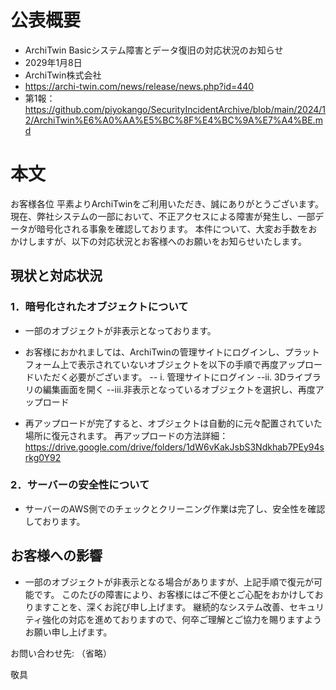 # 公表概要
- ArchiTwin Basicシステム障害とデータ復旧の対応状況のお知らせ
- 2029年1月8日
- ArchiTwin株式会社
- https://archi-twin.com/news/release/news.php?id=440
- 第1報：https://github.com/piyokango/SecurityIncidentArchive/blob/main/2024/12/ArchiTwin%E6%A0%AA%E5%BC%8F%E4%BC%9A%E7%A4%BE.md

# 本文
お客様各位
平素よりArchiTwinをご利用いただき、誠にありがとうございます。
現在、弊社システムの一部において、不正アクセスによる障害が発生し、一部データが暗号化される事象を確認しております。
本件について、大変お手数をおかけしますが、以下の対応状況とお客様へのお願いをお知らせいたします。

## 現状と対応状況
### 1．暗号化されたオブジェクトについて
- 一部のオブジェクトが非表示となっております。
- お客様におかれましては、ArchiTwinの管理サイトにログインし、プラットフォーム上で表示されていないオブジェクトを以下の手順で再度アップロードいただく必要がございます。
-- i. 管理サイトにログイン
--ii. 3Dライブラリの編集画面を開く
--iii.非表示となっているオブジェクトを選択し、再度アップロード

- 再アップロードが完了すると、オブジェクトは自動的に元々配置されていた場所に復元されます。
再アップロードの方法詳細：https://drive.google.com/drive/folders/1dW6vKakJsbS3Ndkhab7PEy94srkg0Y92

### 2．サーバーの安全性について
- サーバーのAWS側でのチェックとクリーニング作業は完了し、安全性を確認しております。

## お客様への影響
- 一部のオブジェクトが非表示となる場合がありますが、上記手順で復元が可能です。
このたびの障害により、お客様にはご不便とご心配をおかけしておりますことを、深くお詫び申し上げます。
継続的なシステム改善、セキュリティ強化の対応を進めておりますので、何卒ご理解とご協力を賜りますようお願い申し上げます。

お問い合わせ先: （省略）

敬具
